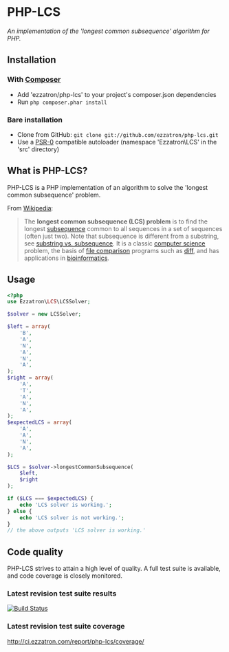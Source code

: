 # PHP-LCS

*An implementation of the 'longest common subsequence' algorithm for PHP.*

## Installation

### With [Composer](http://getcomposer.org/)

* Add 'ezzatron/php-lcs' to your project's composer.json dependencies
* Run `php composer.phar install`

### Bare installation

* Clone from GitHub: `git clone git://github.com/ezzatron/php-lcs.git`
* Use a [PSR-0](https://github.com/php-fig/fig-standards/blob/master/accepted/PSR-0.md) compatible autoloader (namespace 'Ezzatron\LCS' in the 'src' directory)

## What is PHP-LCS?

PHP-LCS is a PHP implementation of an algorithm to solve the 'longest common
subsequence' problem.

From [Wikipedia](http://en.wikipedia.org/wiki/Longest_common_subsequence_problem):

> The **longest common subsequence (LCS) problem** is to find the longest
> [subsequence](http://en.wikipedia.org/wiki/Subsequence) common to all
> sequences in a set of sequences (often just two). Note that subsequence is
> different from a substring, see
> [substring vs. subsequence](http://en.wikipedia.org/wiki/Subsequence#Substring_vs._subsequence).
> It is a classic [computer science](http://en.wikipedia.org/wiki/Computer_science)
> problem, the basis of [file comparison](http://en.wikipedia.org/wiki/File_comparison)
> programs such as [diff](http://en.wikipedia.org/wiki/Diff), and has
> applications in [bioinformatics](http://en.wikipedia.org/wiki/Bioinformatics).

## Usage

```php
<?php
use Ezzatron\LCS\LCSSolver;

$solver = new LCSSolver;

$left = array(
    'B',
    'A',
    'N',
    'A',
    'N',
    'A',
);
$right = array(
    'A',
    'T',
    'A',
    'N',
    'A',
);
$expectedLCS = array(
    'A',
    'A',
    'N',
    'A',
);

$LCS = $solver->longestCommonSubsequence(
    $left,
    $right
);

if ($LCS === $expectedLCS) {
    echo 'LCS solver is working.';
} else {
    echo 'LCS solver is not working.';
}
// the above outputs 'LCS solver is working.'
```

## Code quality

PHP-LCS strives to attain a high level of quality. A full test suite is
available, and code coverage is closely monitored.

### Latest revision test suite results
[![Build Status](https://secure.travis-ci.org/ezzatron/php-lcs.png)](http://travis-ci.org/ezzatron/php-lcs)

### Latest revision test suite coverage
<http://ci.ezzatron.com/report/php-lcs/coverage/>
